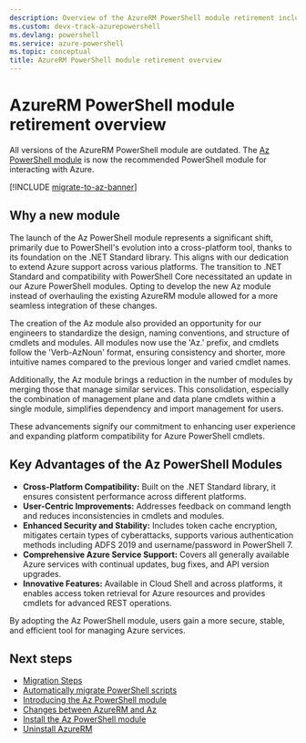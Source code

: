 ```yaml
---
description: Overview of the AzureRM PowerShell module retirement including steps and tools for migrating Azure PowerShell scripts from AzureRM to the new Az PowerShell module.
ms.custom: devx-track-azurepowershell
ms.devlang: powershell
ms.service: azure-powershell
ms.topic: conceptual
title: AzureRM PowerShell module retirement overview
---
```


# AzureRM PowerShell module retirement overview

All versions of the AzureRM PowerShell module are outdated. The [Az PowerShell
module](install-azure-powershell.md) is now the recommended PowerShell module for interacting with
Azure.

[!INCLUDE [migrate-to-az-banner](../../includes/migrate-to-az-banner.md)]

## Why a new module

The launch of the Az PowerShell module represents a significant shift, primarily due to PowerShell's
evolution into a cross-platform tool, thanks to its foundation on the .NET Standard library. This
aligns with our dedication to extend Azure support across various platforms. The transition to .NET
Standard and compatibility with PowerShell Core necessitated an update in our Azure PowerShell
modules. Opting to develop the new Az module instead of overhauling the existing AzureRM module
allowed for a more seamless integration of these changes.

The creation of the Az module also provided an opportunity for our engineers to standardize the
design, naming conventions, and structure of cmdlets and modules. All modules now use the 'Az.'
prefix, and cmdlets follow the 'Verb-AzNoun' format, ensuring consistency and shorter, more
intuitive names compared to the previous longer and varied cmdlet names.

Additionally, the Az module brings a reduction in the number of modules by merging those that manage
similar services. This consolidation, especially the combination of management plane and data plane
cmdlets within a single module, simplifies dependency and import management for users.

These advancements signify our commitment to enhancing user experience and expanding platform
compatibility for Azure PowerShell cmdlets.

## Key Advantages of the Az PowerShell Modules

- **Cross-Platform Compatibility:** Built on the .NET Standard library, it ensures consistent
  performance across different platforms.
- **User-Centric Improvements:** Addresses feedback on command length and reduces inconsistencies in
  cmdlets and modules.
- **Enhanced Security and Stability:** Includes token cache encryption, mitigates certain types of
  cyberattacks, supports various authentication methods including ADFS 2019 and username/password in
  PowerShell 7.
- **Comprehensive Azure Service Support:** Covers all generally available Azure services with
  continual updates, bug fixes, and API version upgrades.
- **Innovative Features:** Available in Cloud Shell and across platforms, it enables access token
  retrieval for Azure resources and provides cmdlets for advanced REST operations.

By adopting the Az PowerShell module, users gain a more secure, stable, and efficient tool for
managing Azure services.

## Next steps

- [Migration Steps](migrate-from-azurerm-to-az.md)
- [Automatically migrate PowerShell scripts](quickstart-migrate-azurerm-to-az-automatically.md)
- [Introducing the Az PowerShell module](new-azureps-module-az.md)
- [Changes between AzureRM and Az](migrate-az-1.0.0.md)
- [Install the Az PowerShell module](install-azure-powershell.md)
- [Uninstall AzureRM](uninstall-az-ps.md#uninstall-the-azurerm-module)
